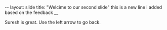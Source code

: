 
--
layout: slide
title: "Welcime to our second slide"
this is a new line i added based on the feedback
__

Suresh is great.
Use the left arrow to go back.
